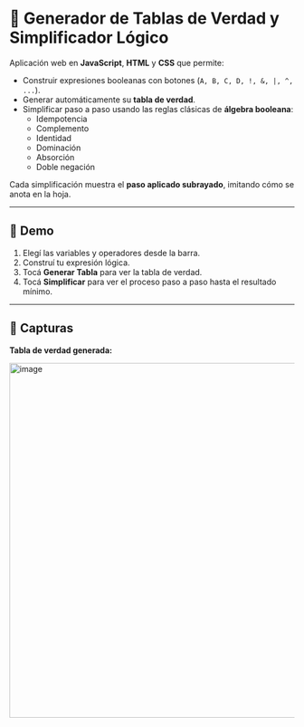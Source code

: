 # 🧮 Generador de Tablas de Verdad y Simplificador Lógico

Aplicación web en **JavaScript**, **HTML** y **CSS** que permite:

- Construir expresiones booleanas con botones (`A, B, C, D, !, &, |, ^, ...`).
- Generar automáticamente su **tabla de verdad**.
- Simplificar paso a paso usando las reglas clásicas de **álgebra booleana**:
  - Idempotencia
  - Complemento
  - Identidad
  - Dominación
  - Absorción
  - Doble negación

Cada simplificación muestra el **paso aplicado subrayado**, imitando cómo se anota en la hoja.

---

## 🚀 Demo

1. Elegí las variables y operadores desde la barra.
2. Construí tu expresión lógica.
3. Tocá **Generar Tabla** para ver la tabla de verdad.
4. Tocá **Simplificar** para ver el proceso paso a paso hasta el resultado mínimo.

---

## 📸 Capturas

**Tabla de verdad generada:**

<img width="1131" height="627" alt="image" src="https://github.com/user-attachments/assets/8bf8f317-7f15-4935-b660-35239b935153" />
